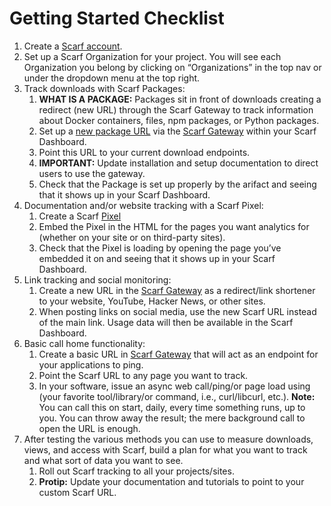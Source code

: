 # Getting Started Checklist


1. Create a [Scarf account](https://app.scarf.sh/login).
2. Set up a Scarf Organization for your project. You will see each Organization you belong by clicking on “Organizations” in the top nav or under the dropdown menu at the top right.
4. Track downloads with Scarf Packages:
    1. **WHAT IS A PACKAGE:** Packages sit in front of downloads creating a redirect (new URL) through the Scarf Gateway to track information about Docker containers, files, npm packages, or Python packages.
    2. Set up a [new package URL](/packages) via the [Scarf Gateway](/gateway) within your Scarf Dashboard.
    4. Point this URL to your current download endpoints.
    5. **IMPORTANT:** Update installation and setup documentation to direct users to use the gateway.
    6. Check that the Package is set up properly by the arifact and seeing that it shows up in your Scarf Dashboard.
5. Documentation and/or website tracking with a Scarf Pixel:
    1. Create a Scarf [Pixel](/web-traffic)
	2. Embed the Pixel in the HTML for the pages you want analytics for (whether on your site or on third-party sites).
	3. Check that the Pixel is loading by opening the page you’ve embedded it on and seeing that it shows up in your Scarf Dashboard.
6. Link tracking and social monitoring:
    1. Create a new URL in the [Scarf Gateway](/gateway) as a redirect/link shortener to your website, YouTube, Hacker News, or other sites.  
    2. When posting links on social media, use the new Scarf URL instead of the main link.  Usage data will then be available in the Scarf Dashboard.
7. Basic call home functionality:
    1. Create a basic URL in [Scarf Gateway](/gateway) that will act as an endpoint for your applications to ping.
    2. Point the Scarf URL to any page you want to track.
    3. In your software, issue an async web call/ping/or page load using (your favorite tool/library/or command, i.e., curl/libcurl, etc.).  **Note:** You can call this on start, daily, every time something runs, up to you. You can throw away the result; the mere background call to open the URL is enough.
8. After testing the various methods you can use to measure downloads, views, and access with Scarf, build a plan for what you want to track and what sort of data you want to see. 
	1. Roll out Scarf tracking to all your projects/sites.
	2. **Protip:** Update your documentation and tutorials to point to your custom Scarf URL.  
